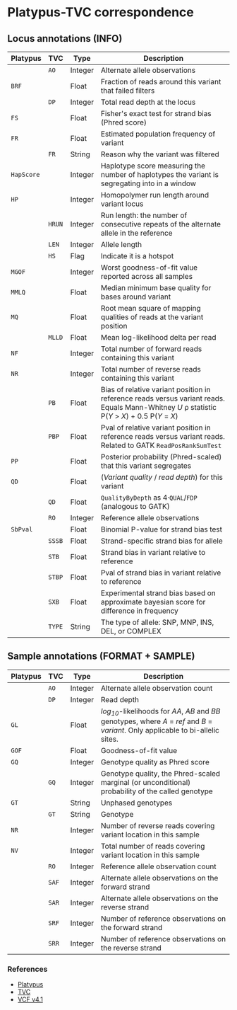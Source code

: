 # Platypus-TVC correspondence

## Locus annotations (INFO)

Platypus | TVC | Type | Description
---------|-----|------|------------
| | `AO` | Integer | Alternate allele observations
`BRF` | | Float | Fraction of reads around this variant that failed filters
| | `DP` | Integer | Total read depth at the locus
| `FS` | | Float | Fisher's exact test for strand bias (Phred score)
`FR` | | Float | Estimated population frequency of variant
| | `FR` | String | Reason why the variant was filtered
`HapScore` | | Integer | Haplotype score measuring the number of haplotypes the variant is segregating into in a window
`HP` | | Integer | Homopolymer run length around variant locus
| | `HRUN` | Integer | Run length: the number of consecutive repeats of the alternate allele in the reference
| | `LEN` | Integer | Allele length
| | `HS` | Flag | Indicate it is a hotspot
| `MGOF` | | Integer | Worst goodness-of-fit value reported across all samples
| `MMLQ` | | Float | Median minimum base quality for bases around variant
| `MQ` | | Float | Root mean square of mapping qualities of reads at the variant position
| | `MLLD` | Float | Mean log-likelihood delta per read
| `NF` | | Integer | Total number of forward reads containing this variant
| `NR` | | Integer | Total number of reverse reads containing this variant
| | `PB` | Float | Bias of relative variant position in reference reads versus variant reads. Equals Mann-Whitney _U_ ρ statistic P(_Y_ > _X_) + 0.5 P(_Y_ = _X_)
| | `PBP` | Float | Pval of relative variant position in reference reads versus variant reads. Related to GATK `ReadPosRankSumTest`
| `PP` | | Float | Posterior probability (Phred-scaled) that this variant segregates
| `QD` | | Float | (_Variant quality_ / _read depth_) for this variant
| | `QD` | Float | `QualityByDepth` as 4·`QUAL`/`FDP` (analogous to GATK)
| | `RO` | Integer | Reference allele observations
| `SbPval` | | Float | Binomial P-value for strand bias test
| | `SSSB` | Float | Strand-specific strand bias for allele
| | `STB` | Float | Strand bias in variant relative to reference
| | `STBP` | Float | Pval of strand bias in variant relative to reference
| | `SXB` | Float | Experimental strand bias based on approximate bayesian score for difference in frequency
| | `TYPE` | String | The type of allele: SNP, MNP, INS, DEL, or COMPLEX


## Sample annotations (FORMAT + SAMPLE)

Platypus | TVC | Type | Description
---------|-----|------|------------
| | `AO` | Integer | Alternate allele observation count
| | `DP` | Integer | Read depth
| `GL` | | Float | _log<sub>10</sub>_-likelihoods for _AA_, _AB_ and _BB_ genotypes, where _A_ = _ref_ and _B_ = _variant_. Only applicable to bi-allelic sites.
`GOF` | | Float | Goodness-of-fit value
`GQ` | | Integer | Genotype quality as Phred score
| | `GQ` | Integer | Genotype quality, the Phred-scaled marginal (or unconditional) probability of the called genotype
`GT` | | String | Unphased genotypes
| | `GT` | String | Genotype
`NR` | | Integer | Number of reverse reads covering variant location in this sample
`NV` | | Integer | Total number of reads covering variant location in this sample
| | `RO` | Integer | Reference allele observation count
| | `SAF` | Integer | Alternate allele observations on the forward strand
| | `SAR` | Integer | Alternate allele observations on the reverse strand
| | `SRF` | Integer | Number of reference observations on the forward strand
| | `SRR` | Integer | Number of reference observations on the reverse strand

### References
* [Platypus](https://github.com/andyrimmer/Platypus/blob/master/src/cython/vcfutils.pyx)
* [TVC](https://github.com/iontorrent/TS/blob/master/Analysis/VariantCaller/Bookkeeping/VcfFormat.cpp)
* [VCF v4.1](https://samtools.github.io/hts-specs/VCFv4.1.pdf)
